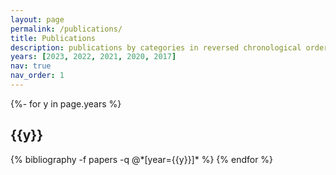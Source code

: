 ```yaml
---
layout: page
permalink: /publications/
title: Publications
description: publications by categories in reversed chronological order. generated by jekyll-scholar.
years: [2023, 2022, 2021, 2020, 2017]
nav: true
nav_order: 1
---
```

<!-- _pages/publications.md -->
<div class="publications">

{%- for y in page.years %}
  <h2 class="year">{{y}}</h2>
  {% bibliography -f papers -q @*[year={{y}}]* %}
{% endfor %}

</div>
